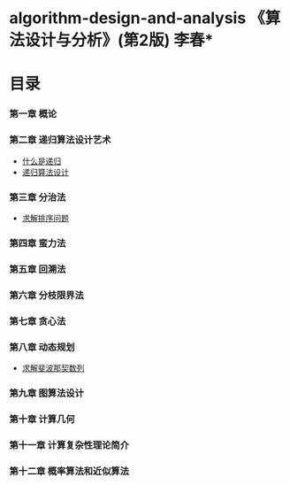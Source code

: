 <!--
 * @Date        : 2020-05-27 21:37:16
 * @LastEditors : anlzou
 * @Github      : https://github.com/anlzou
 * @LastEditTime: 2020-05-31 21:48:08
 * @FilePath    : \algorithm-design\README.md
 * @Describe    : 
--> 
# algorithm-design-and-analysis 《算法设计与分析》(第2版) 李春*

# 目录
### 第一章 概论
### 第二章 递归算法设计艺术
- [什么是递归](./chapters/chapter02-recursive-algorithm-design-art/test2-1.md)
- [递归算法设计](./chapters/chapter02-recursive-algorithm-design-art/test2-2.md)
### 第三章 分治法
- [求解排序问题](./chapters/chapter03-divide-and-conquer/test8-2.md)
### 第四章 蛮力法
### 第五章 回溯法
### 第六章 分枝限界法
### 第七章 贪心法
### 第八章 动态规划
- [求解斐波那契数列](./chapters/chapter08-dynamic-programming/test8-1.md)
### 第九章 图算法设计
### 第十章 计算几何
### 第十一章 计算复杂性理论简介
### 第十二章 概率算法和近似算法